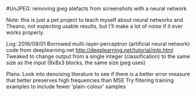 #UnJPEG: removing jpeg atefacts from screenshots with a neural network

Note: this is just a pet project to teach myself about neural networks and 
Theano, not expecting usable results, but I'll make a lot of noise if it 
ever works properly.

Log:
2016/09/01	Borrowed multi-layer-perceptron (artificial neural network) code 
			from deeplearning.net
			http://deeplearning.net/tutorial/mlp.html
			Tweaked to change output from a single integer (classification) to
			the same size as the input (8x8x3 blocks, the same size jpeg uses)

Plans:
	Look into denoising literature to see if there is a better error measure
	that better preserves high frequencies than MSE
	Try filtering training examples to include fewer 'plain-colour' samples
